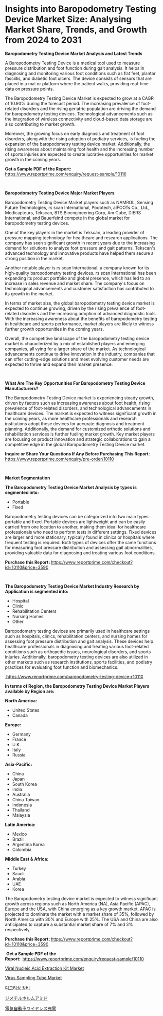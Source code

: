 <p><h1>Insights into Baropodometry Testing Device Market Size: Analysing Market Share, Trends, and Growth from 2024 to 2031</h1></p><p><strong>Baropodometry Testing Device Market Analysis and Latest Trends</strong></p>
<p><p>A Baropodometry Testing Device is a medical tool used to measure pressure distribution and foot function during gait analysis. It helps in diagnosing and monitoring various foot conditions such as flat feet, plantar fasciitis, and diabetic foot ulcers. The device consists of sensors that are placed in a mat or platform where the patient walks, providing real-time data on pressure points.</p><p>The Baropodometry Testing Device Market is expected to grow at a CAGR of 10.90% during the forecast period. The increasing prevalence of foot-related disorders and the rising geriatric population are driving the demand for baropodometry testing devices. Technological advancements such as the integration of wireless connectivity and cloud-based data storage are also contributing to market growth.</p><p>Moreover, the growing focus on early diagnosis and treatment of foot disorders, along with the rising adoption of podiatry services, is fueling the expansion of the baropodometry testing device market. Additionally, the rising awareness about maintaining foot health and the increasing number of sports injuries are expected to create lucrative opportunities for market growth in the coming years.</p></p>
<p><strong>Get a Sample PDF of the Report:&nbsp;</strong> <a href="https://www.reportprime.com/enquiry/request-sample/10110">https://www.reportprime.com/enquiry/request-sample/10110</a></p>
<p>&nbsp;</p>
<p><strong>Baropodometry Testing Device Major Market Players</strong></p>
<p><p>Baropodometry Testing Device Market players such as NAMROL, Sensing Future Technologies, rs scan International, Podotech, alFOOTs Co., Ltd., Medicapteurs, Tekscan, BTS Bioengineering Corp, Am Cube, DIERS International, and Bauerfeind compete in the global market for baropodometry testing devices.</p><p>One of the key players in the market is Tekscan, a leading provider of pressure mapping technology for healthcare and research applications. The company has seen significant growth in recent years due to the increasing demand for solutions to analyze foot pressure and gait patterns. Tekscan's advanced technology and innovative products have helped them secure a strong position in the market.</p><p>Another notable player is rs scan International, a company known for its high-quality baropodometry testing devices. rs scan International has been expanding its product portfolio and global presence, which has led to an increase in sales revenue and market share. The company's focus on technological advancements and customer satisfaction has contributed to its growth in the market.</p><p>In terms of market size, the global baropodometry testing device market is expected to continue growing, driven by the rising prevalence of foot-related disorders and the increasing adoption of advanced diagnostic tools. With the increasing awareness about the benefits of baropodometry testing in healthcare and sports performance, market players are likely to witness further growth opportunities in the coming years.</p><p>Overall, the competitive landscape of the baropodometry testing device market is characterized by a mix of established players and emerging companies, all vying for a larger share of the market. As technological advancements continue to drive innovation in the industry, companies that can offer cutting-edge solutions and meet evolving customer needs are expected to thrive and expand their market presence.</p></p>
<p>&nbsp;</p>
<p><strong>What Are The Key Opportunities For Baropodometry Testing Device Manufacturers?</strong></p>
<p><p>The Baropodometry Testing Device market is experiencing steady growth, driven by factors such as increasing awareness about foot health, rising prevalence of foot-related disorders, and technological advancements in healthcare devices. The market is expected to witness significant growth in the coming years, as more healthcare professionals and research institutions adopt these devices for accurate diagnosis and treatment planning. Additionally, the demand for customized orthotic solutions and rehabilitation services is further fueling market growth. Key market players are focusing on product innovation and strategic collaborations to gain a competitive edge in the global Baropodometry Testing Device market.</p></p>
<p><strong>Inquire or Share Your Questions If Any Before Purchasing This Report:</strong> <a href="https://www.reportprime.com/enquiry/pre-order/10110">https://www.reportprime.com/enquiry/pre-order/10110</a></p>
<p>&nbsp;</p>
<p><strong>Market Segmentation</strong></p>
<p><strong>The Baropodometry Testing Device Market Analysis by types is segmented into:</strong></p>
<p><ul><li>Portable</li><li>Fixed</li></ul></p>
<p><p>Baropodometry testing devices can be categorized into two main types: portable and fixed. Portable devices are lightweight and can be easily carried from one location to another, making them ideal for healthcare professionals who need to perform tests in different settings. Fixed devices are larger and more stationary, typically found in clinics or hospitals where frequent testing is required. Both types of devices offer the same functions for measuring foot pressure distribution and assessing gait abnormalities, providing valuable data for diagnosing and treating various foot conditions.</p></p>
<p><strong>Purchase this Report:&nbsp;</strong><a href="https://www.reportprime.com/checkout?id=10110&price=3590">https://www.reportprime.com/checkout?id=10110&price=3590</a></p>
<p>&nbsp;</p>
<p><strong>The Baropodometry Testing Device Market Industry Research by Application is segmented into:</strong></p>
<p><ul><li>Hospital</li><li>Clinic</li><li>Rehabilitation Centers</li><li>Nursing Homes</li><li>Other</li></ul></p>
<p><p>Baropodometry testing devices are primarily used in healthcare settings such as hospitals, clinics, rehabilitation centers, and nursing homes for assessing foot pressure distribution and gait analysis. These devices help healthcare professionals in diagnosing and treating various foot-related conditions such as orthopedic issues, neurological disorders, and sports injuries. Additionally, baropodometry testing devices are also utilized in other markets such as research institutions, sports facilities, and podiatry practices for evaluating foot function and biomechanics.</p></p>
<p><a href="https://www.reportprime.com/baropodometry-testing-device-r10110">&nbsp;https://www.reportprime.com/baropodometry-testing-device-r10110</a></p>
<p><strong>In terms of Region, the Baropodometry Testing Device Market Players available by Region are:</strong></p>
<p>
    <p> <strong> North America: </strong>
        <ul>
            <li>United States</li>
            <li>Canada</li>
        </ul>
        </p> 
    <p> <strong> Europe: </strong>
        <ul>
            <li>Germany</li>
            <li>France</li>
            <li>U.K.</li>
            <li>Italy</li>
            <li>Russia</li>
        </ul>
        </p> 
    <p> <strong> Asia-Pacific: </strong>
        <ul>
            <li>China</li>
            <li>Japan</li>
            <li>South Korea</li>
            <li>India</li>
            <li>Australia</li>
            <li>China Taiwan</li>
            <li>Indonesia</li>
            <li>Thailand</li>
            <li>Malaysia</li>
        </ul>
        </p> 
    <p> <strong> Latin America: </strong>
        <ul>
            <li>Mexico</li>
            <li>Brazil</li>
            <li>Argentina Korea</li>
            <li>Colombia</li>
        </ul>
        </p> 
    <p> <strong> Middle East & Africa: </strong>
        <ul>
            <li>Turkey</li>
            <li>Saudi</li>
            <li>Arabia</li>
            <li>UAE</li>
            <li>Korea</li>
        </ul>
    </p>
    </p>
<p><p>The Baropodometry testing device market is expected to witness significant growth across regions such as North America (NA), Asia Pacific (APAC), Europe and the USA, with China emerging as a key growth market. APAC is projected to dominate the market with a market share of 35%, followed by North America with 30% and Europe with 25%. The USA and China are also anticipated to capture a substantial market share of 7% and 3% respectively.</p></p>
<p><strong>Purchase this Report: </strong><a href="https://www.reportprime.com/checkout?id=10110&price=3590">https://www.reportprime.com/checkout?id=10110&price=3590</a></p>
<p>&nbsp;<strong>Get a Sample PDF of the Report:&nbsp;&nbsp;</strong><a href="https://www.reportprime.com/enquiry/request-sample/10110">https://www.reportprime.com/enquiry/request-sample/10110</a></p>
<p><strong></strong></p>
<p><p><a href="https://github.com/okotobwrhuteie/Market-Research-Report-List-2/blob/main/viral-nucleic-acid-extraction-kit-market.md">Viral Nucleic Acid Extraction Kit Market</a></p><p><a href="https://github.com/LeilaniWyman2021/Market-Research-Report-List-1/blob/main/virus-sampling-tube-market.md">Virus Sampling Tube Market</a></p><p><a href="https://github.com/rustymarie2024/Market-Research-Report-List-1/blob/main/465088574122.md">디그리싱 장비</a></p><p><a href="https://github.com/mares423/Market-Research-Report-List-1/blob/main/862419779211.md">ジメチルホルムアミド</a></p><p><a href="https://github.com/FredaJerde/Market-Research-Report-List-1/blob/main/111008479212.md">電気自動車ワイヤレス充電</a></p></p>
